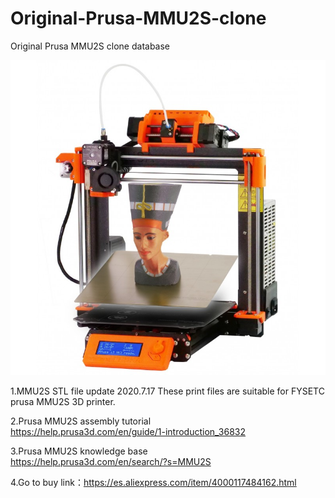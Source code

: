 # Original-Prusa-MMU2S-clone
Original Prusa MMU2S clone database

![](./original_prusa_mmu2s.jpg)



1.MMU2S STL file update 2020.7.17
These print files are suitable for FYSETC prusa MMU2S 3D printer.

2.Prusa MMU2S assembly tutorial  
<https://help.prusa3d.com/en/guide/1-introduction_36832>

3.Prusa MMU2S knowledge base  
<https://help.prusa3d.com/en/search/?s=MMU2S>

4.Go to buy link：https://es.aliexpress.com/item/4000117484162.html